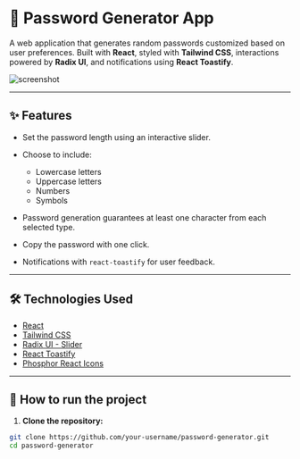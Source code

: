 # 🔐 Password Generator App

A web application that generates random passwords customized based on user preferences. Built with **React**, styled with **Tailwind CSS**, interactions powered by **Radix UI**, and notifications using **React Toastify**.

![screenshot](./screenshot.png) 

---

## ✨ Features

* Set the password length using an interactive slider.
* Choose to include:

  * Lowercase letters
  * Uppercase letters
  * Numbers
  * Symbols
* Password generation guarantees at least one character from each selected type.
* Copy the password with one click.
* Notifications with `react-toastify` for user feedback.

---

## 🛠 Technologies Used

* [React](https://react.dev)
* [Tailwind CSS](https://tailwindcss.com/)
* [Radix UI - Slider](https://www.radix-ui.com/primitives/docs/components/slider)
* [React Toastify](https://fkhadra.github.io/react-toastify/)
* [Phosphor React Icons](https://phosphoricons.com/)

---

## 🚀 How to run the project

1. **Clone the repository:**

```bash
git clone https://github.com/your-username/password-generator.git
cd password-generator
```

